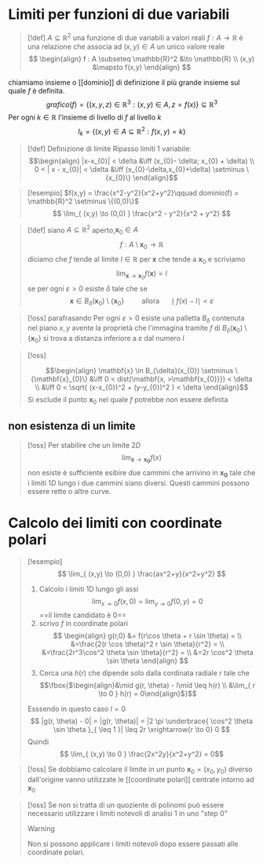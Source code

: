 # Limiti per funzioni di due variabili

>[!def]
>$A \subseteq \mathbb{R}^2$ una funzione di due variabili a valori reali $f:A \to \mathbb{R}$ è una relazione che associa ad $(x,y) \in A$ un unico valore reale
> $$ \begin{align}
>f : A \subseteq \mathbb{R}^2 &\to \mathbb{R} \\
> (x,y) &\mapsto f(x,y)
>\end{align} $$ 


chiamiamo insieme o [[dominio]] di definizione il più grande insieme sul quale $f$ è definita.
$$ grafico(f) = \{(x,y,z) \in \mathbb{R}^3 : (x,y) \in A, z = f(x)\} \subseteq \mathbb{R}^3$$
Per ogni $k \in \mathbb{R}$ l'insieme di livello di $f$ al livello $k$ 
$$ I_{k} = \{(x,y) \in A \subseteq \mathbb{R}^2 : f(x,y) = k\} $$

>[!def] Definizione di limite
>Ripasso limiti 1 variabile:
>$$\begin{align}
>|x-x_{0}| < \delta &\iff (x_{0}- \delta; x_{0} + \delta) \\
>0 < | x - x_{0}| < \delta &\iff (x_{0}-\delta,x_{0}+\delta) \setminus \{x_{0}\} 
>\end{align}$$

>[!esempio]
>$f(x,y) = \frac{x^2-y^2}{x^2+y^2}\qquad dominio(f) = \mathbb{R}^2 \setminus \{(0,0)\}$
> $$ \lim_{ (x,y) \to (0,0) }  \frac{x^2 - y^2}{x^2 + y^2} $$


>[!def] 
>siano $A \subseteq \mathbb{R}^2$ aperto,$\mathbf{x}_{0} \in A$
> $$ f : A \setminus {\mathbf{x}_{0}} \to \mathbb{R} $$
> diciamo che $f$ tende al limite $l \in \mathbb{R}$ per $\mathbf{x}$ che tende a $\mathbf{x}_{0}$ e scriviamo
> $$ \lim_{ \mathbf{x} \to \mathbf{x}_{0} } f(\mathbf{x})  = l$$
> se per ogni $\varepsilon > 0$ esiste $\delta$ tale che se
>  $$ \mathbf{x} \in B_{\delta} (\mathbf{x}_{0}) \setminus \{\mathbf{x}_{0}\}\qquad \text{ allora }\quad \mid f(x) - l\mid < \varepsilon$$


>[!oss] parafrasando
>Per ogni $\varepsilon > 0$ esiste una palletta $B_{\delta}$  contenuta nel piano $x,y$ avente la proprietà che l'immagina tramite $f$ di $B_{\delta}(\mathbf{x}_{0}) \setminus \{\mathbf{x}_{0}\}$ si trova a distanza inferiore a $\varepsilon$ dal numero $l$


>[!oss]
>
>$$\begin{align}
\mathbf{x} \in B_{\delta}(x_{0}) \setminus \{\mathbf{x}_{0}\} &\iff 0 < dist(\mathbf{x, >\mathbf{x_{0}}}) < \delta \\
&\iff 0 < \sqrt{ (x-x_{0})^2 + (y-y_{0})^2 } < \delta
\end{align}$$
Si esclude il punto $\mathbf{x}_{0}$ nel quale $f$ potrebbe non essere definita

## non esistenza di un limite
>[!oss]
Per stabilire che un limite $2D$
 $$ \lim_{ \mathbf{x} \to \mathbf{x_{0}} }f(x)  $$ non esiste è sufficiente esibire due cammini che arrivino in $\mathbf{x_{0}}$ tale che i limiti $1D$ lungo i due cammini siano diversi. Questi cammini possono essere rette o altre curve.

# Calcolo dei limiti con coordinate polari
>[!esempio]
>$$ \lim_{ (x,y) \to (0,0) } \frac{ax^2+y}{x^2+y^2}  $$
>
>1. Calcolo i limiti 1D lungo gli assi
> $$
>\lim_{ x \to 0 } f(x,0) = \lim_{ y \to 0 } f(0,y) = 0
>$$
>==il limite candidato è $0$==
>2. scrivo $f$ in coordinate polari
> $$ \begin{align}
>g(r,0) &= f(r\cos \theta + r \sin \theta) =  \\
> &=\frac{2(r \cos \theta)^2 r \sin \theta}{r^2} = \\
> &=\frac{2r^3\cos^2 \theta \sin \theta}{r^2} = \\
 &=2r \cos^2 \theta \sin \theta
>\end{align} $$
>3. Cerca una $h(r)$ che dipende solo dalla cordinata radiale $r$ tale che
> $$\fbox{$\begin{align}&\mid g(r, \theta) - l\mid \leq h(r) \\
&\lim_{ r \to 0 } h(r) = 0\end{align}$}$$
>
>Esssendo in questo caso $l=0$
>$$ |g(r, \theta) - 0| = |g(r, \theta)| = |2 \pi \underbrace{ \cos^2 \theta \sin \theta }_{ \leq 1 }| \leq 2r \xrightarrow{r \to 0} 0 $$
>Quindi
>$$ \lim_{ (x,y) \to 0 } \frac{2x^2y}{x^2+y^2} = 0$$


>[!oss]
>Se dobbiamo calcolare il limite in un punto $\mathbf{x}_{0} = (x_{0},y_{0})$ diverso dall'origine vanno utilizzate le [[coordinate polari]] centrate intorno ad $\mathbf{x}_{0}$


>[!oss]
>Se non si tratta di un quoziente di polinomi può essere necessario utilizzare i limiti notevoli di analisi 1 in uno "step 0"
>
>>[!warning]
>>Non si possono applicare i limiti notevoli dopo essere passati alle coordinate polari.

